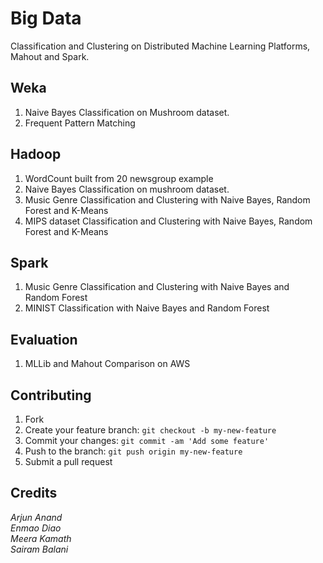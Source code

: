 # Big Data

Classification and Clustering on Distributed Machine Learning Platforms, Mahout and Spark.

## Weka
1. Naive Bayes Classification on Mushroom dataset.  
2. Frequent Pattern Matching  

## Hadoop
1. WordCount built from 20 newsgroup example  
2. Naive Bayes Classification on mushroom dataset.  
3. Music Genre Classification and Clustering with Naive Bayes, Random Forest and K-Means
4. MIPS dataset Classification and Clustering with Naive Bayes, Random Forest and K-Means

## Spark
1. Music Genre Classification and Clustering with Naive Bayes and Random Forest
2. MINIST Classification with Naive Bayes and Random Forest

## Evaluation
1. MLLib and Mahout Comparison on AWS

## Contributing

1. Fork
2. Create your feature branch: `git checkout -b my-new-feature`
3. Commit your changes: `git commit -am 'Add some feature'`
4. Push to the branch: `git push origin my-new-feature`
5. Submit a pull request


## Credits

*Arjun Anand  
Enmao Diao  
Meera Kamath  
Sairam Balani*
